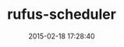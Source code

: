 ---
layout: post
title:  "rufus-scheduler"
repo:   "jmettraux/rufus-scheduler"
date:   2015-02-18 17:28:40
gemurl: http://github.com/jmettraux/rufus-scheduler
---